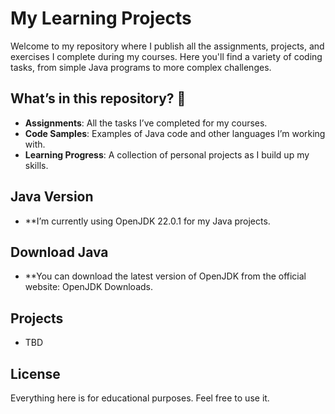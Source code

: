 # My Learning Projects

Welcome to my repository where I publish all the assignments, projects, and exercises I complete during my courses. Here you'll find a variety of coding tasks, from simple Java programs to more complex challenges. 

## What’s in this repository? 🧐

- **Assignments**: All the tasks I’ve completed for my courses.
- **Code Samples**: Examples of Java code and other languages I’m working with.
- **Learning Progress**: A collection of personal projects as I build up my skills.

## Java Version

- **I’m currently using OpenJDK 22.0.1 for my Java projects.

## Download Java

- **You can download the latest version of OpenJDK from the official website: OpenJDK Downloads.

## Projects

- TBD

## License

Everything here is for educational purposes. Feel free to use it.

